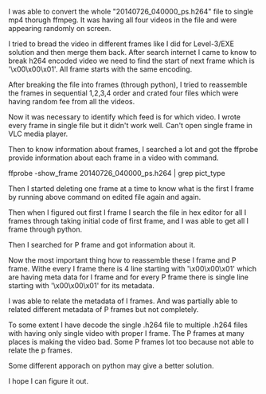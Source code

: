 I was able to convert the whole "20140726_040000_ps.h264" file to single mp4 thorugh ffmpeg.
It was having all four videos in the file and were appearing randomly on screen.

I tried to bread the video in different frames like I did for Level-3/EXE solution and then merge them back.
After search internet I came to know to break h264 encoded video we need to find the start of next frame which is '\x00\x00\x01'.
All frame starts with the same encoding.

After breaking the file into frames (through python), I tried to reassemble the frames in sequential 1,2,3,4 order and crated four files which were having random
fee from all the videos.

Now it was necessary to identify which feed is for which video. I wrote every frame in single file but it didn't work well. Can't open 
single frame in VLC media player.

Then to know information about frames, I searched a lot and got the ffprobe provide information about each frame in a video with command.

ffprobe -show_frame 20140726_040000_ps.h264 | grep pict_type 

Then I started deleting one frame at a time to know what is the first I frame by running above command on edited file again and again.

Then when I figured out first I frame I search the file in hex editor for all I frames through taking initial code of first frame, and I was
able to get all I frame through python.

Then I searched for P frame and got information about it.

Now the most important thing how to reassemble these I frame and P frame. Withe every I frame there is 4 line starting with '\x00\x00\x01' which
are having meta data for I frame and for every P frame there is single line starting with '\x00\x00\x01' for its metadata.

I was able to relate the metadata of I frames.
And was partially able to related different metadata of P frames but not completely.

To some extent I have decode the single .h264 file to multiple .h264 files with having only single video with proper I frame.
The P frames at many places is making the video bad.
Some P frames lot too because not able to relate the p frames.

Some different apporach on python may give a better solution.

I hope I can figure it out.
